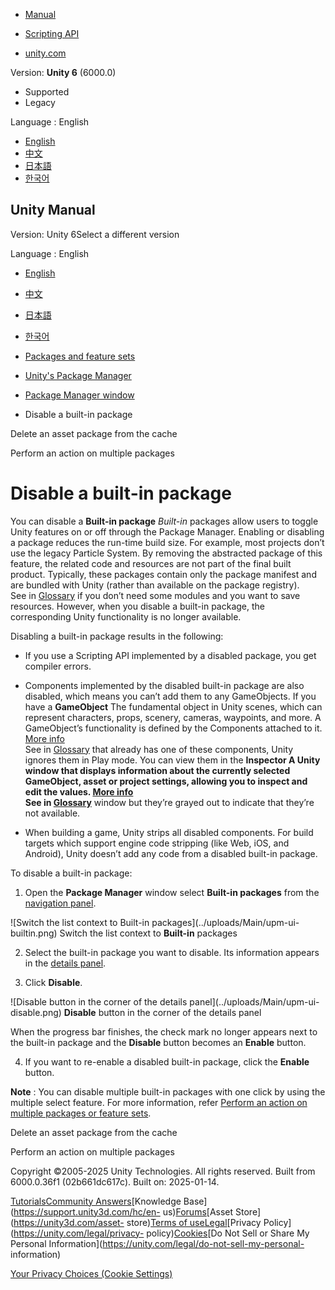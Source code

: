 [](https://docs.unity3d.com)

  * [Manual](../Manual/index.html)
  * [Scripting API](../ScriptReference/index.html)

  * [unity.com](https://unity.com/)

Version: **Unity 6** (6000.0)

  * Supported
  * Legacy

Language : English

  * [English](/Manual/upm-ui-disable.html)
  * [中文](/cn/current/Manual/upm-ui-disable.html)
  * [日本語](/ja/current/Manual/upm-ui-disable.html)
  * [한국어](/kr/current/Manual/upm-ui-disable.html)

[](https://docs.unity3d.com)

## Unity Manual

Version: Unity 6Select a different version

Language : English

  * [English](/Manual/upm-ui-disable.html)
  * [中文](/cn/current/Manual/upm-ui-disable.html)
  * [日本語](/ja/current/Manual/upm-ui-disable.html)
  * [한국어](/kr/current/Manual/upm-ui-disable.html)

  * [Packages and feature sets](PackagesList.html)
  * [Unity's Package Manager](Packages.html)
  * [Package Manager window](upm-ui.html)
  * Disable a built-in package

[](upm-del-pkg-as-cache.html)

Delete an asset package from the cache

[](upm-ui-multi.html)

Perform an action on multiple packages

# Disable a built-in package

You can disable a **Built-in package** _Built-in_ packages allow users to
toggle Unity features on or off through the Package Manager. Enabling or
disabling a package reduces the run-time build size. For example, most
projects don’t use the legacy Particle System. By removing the abstracted
package of this feature, the related code and resources are not part of the
final built product. Typically, these packages contain only the package
manifest and are bundled with Unity (rather than available on the package
registry).  
See in [Glossary](Glossary.html#Built-inpackage) if you don’t need some
modules and you want to save resources. However, when you disable a built-in
package, the corresponding Unity functionality is no longer available.

Disabling a built-in package results in the following:

  * If you use a Scripting API implemented by a disabled package, you get compiler errors.
  * Components implemented by the disabled built-in package are also disabled, which means you can’t add them to any GameObjects. If you have a **GameObject** The fundamental object in Unity scenes, which can represent characters, props, scenery, cameras, waypoints, and more. A GameObject’s functionality is defined by the Components attached to it. [More info](class-GameObject.html)  
See in [Glossary](Glossary.html#GameObject) that already has one of these
components, Unity ignores them in Play mode. You can view them in the
****Inspector** A Unity window that displays information about the currently
selected GameObject, asset or project settings, allowing you to inspect and
edit the values. [More info](UsingTheInspector.html)  
See in [Glossary](Glossary.html#Inspector)** window but they’re grayed out to
indicate that they’re not available.

  * When building a game, Unity strips all disabled components. For build targets which support engine code stripping (like Web, iOS, and Android), Unity doesn’t add any code from a disabled built-in package.

To disable a built-in package:

  1. Open the **Package Manager** window select **Built-in packages** from the [navigation panel](upm-ui-nav.html).

![Switch the list context to Built-in packages](../uploads/Main/upm-ui-
builtin.png) Switch the list context to **Built-in** packages

  2. Select the built-in package you want to disable. Its information appears in the [details panel](upm-ui-details.html).

  3. Click **Disable**. 

![Disable button in the corner of the details panel](../uploads/Main/upm-ui-
disable.png) **Disable** button in the corner of the details panel

When the progress bar finishes, the check mark no longer appears next to the
built-in package and the **Disable** button becomes an **Enable** button.

  4. If you want to re-enable a disabled built-in package, click the **Enable** button.

**Note** : You can disable multiple built-in packages with one click by using
the multiple select feature. For more information, refer [Perform an action on
multiple packages or feature sets](upm-ui-multi.html).

[](upm-del-pkg-as-cache.html)

Delete an asset package from the cache

[](upm-ui-multi.html)

Perform an action on multiple packages

Copyright ©2005-2025 Unity Technologies. All rights reserved. Built from
6000.0.36f1 (02b661dc617c). Built on: 2025-01-14.

[Tutorials](https://learn.unity.com/)[Community
Answers](https://answers.unity3d.com)[Knowledge
Base](https://support.unity3d.com/hc/en-
us)[Forums](https://forum.unity3d.com)[Asset Store](https://unity3d.com/asset-
store)[Terms of
use](https://docs.unity3d.com/Manual/TermsOfUse.html)[Legal](https://unity.com/legal)[Privacy
Policy](https://unity.com/legal/privacy-
policy)[Cookies](https://unity.com/legal/cookie-policy)[Do Not Sell or Share
My Personal Information](https://unity.com/legal/do-not-sell-my-personal-
information)

[Your Privacy Choices (Cookie Settings)](javascript:void\(0\);)

